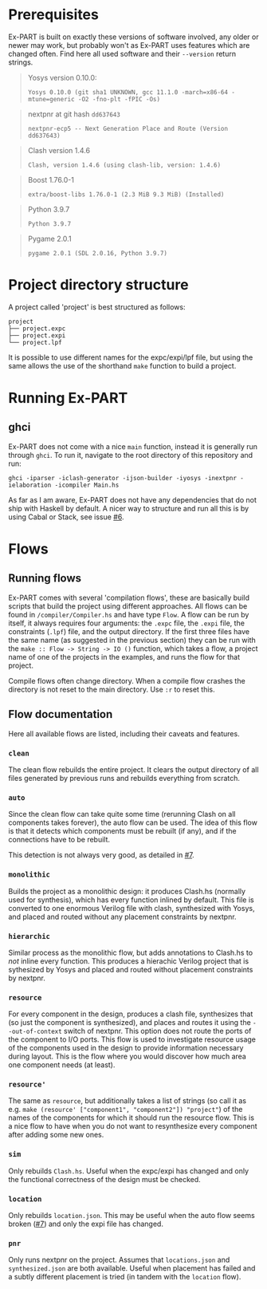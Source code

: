 # Prerequisites

Ex-PART is built on exactly these versions of software involved, any older or newer may work, but probably won't as Ex-PART uses features which are changed often. Find here all used software and their `--version` return strings.

> Yosys version 0.10.0:
> 
> 
> `Yosys 0.10.0 (git sha1 UNKNOWN, gcc 11.1.0 -march=x86-64 -mtune=generic -O2 -fno-plt -fPIC -Os)`
> 

> nextpnr at git hash `dd637643`
> 
> 
> `nextpnr-ecp5 -- Next Generation Place and Route (Version dd637643)`
> 

> Clash version 1.4.6
> 
> 
> `Clash, version 1.4.6 (using clash-lib, version: 1.4.6)`
> 

> Boost 1.76.0-1
> 
> 
> `extra/boost-libs 1.76.0-1 (2.3 MiB 9.3 MiB) (Installed)`
> 

> Python 3.9.7
> 
> 
> `Python 3.9.7`
> 

> Pygame 2.0.1
> 
> 
> `pygame 2.0.1 (SDL 2.0.16, Python 3.9.7)`
> 

# Project directory structure

A project called 'project' is best structured as follows:

```
project
├── project.expc
├── project.expi
└── project.lpf
```

It is possible to use different names for the expc/expi/lpf file, but using the same allows the use of the shorthand `make` function to build a project.

# Running Ex-PART

## ghci

Ex-PART does not come with a nice `main` function, instead it is generally run through `ghci`. To run it, navigate to the root directory of this repository and run:

```
ghci -iparser -iclash-generator -ijson-builder -iyosys -inextpnr -ielaboration -icompiler Main.hs
```

As far as I am aware, Ex-PART does not have any dependencies that do not ship with Haskell by default. A nicer way to structure and run all this is by using Cabal or Stack, see issue [#6](https://github.com/PietPtr/Ex-PART/issues/6). 

# Flows

## Running flows

Ex-PART comes with several 'compilation flows', these are basically build scripts that build the project using different approaches. All flows can be found in `/compiler/Compiler.hs` and have type `Flow`. A flow can be run by itself, it always requires four arguments: the `.expc` file, the `.expi` file, the constraints (`.lpf`) file, and the output directory. If the first three files have the same name (as suggested in the previous section) they can be run with the `make :: Flow -> String -> IO ()` function, which takes a flow, a project name of one of the projects in the examples, and runs the flow for that project.

Compile flows often change directory. When a compile flow crashes the directory is not reset to the main directory. Use `:r` to reset this.

## Flow documentation

Here all available flows are listed, including their caveats and features.

### `clean`

The clean flow rebuilds the entire project. It clears the output directory of all files generated by previous runs and rebuilds everything from scratch. 

### `auto`

Since the clean flow can take quite some time (rerunning Clash on all components takes forever), the auto flow can be used. The idea of this flow is that it detects which components must be rebuilt (if any), and if the connections have to be rebuilt. 

This detection is not always very good, as detailed in [#7](https://github.com/PietPtr/Ex-PART/issues/7).

### `monolithic`

Builds the project as a monolithic design: it produces Clash.hs (normally used for synthesis), which has every function inlined by default. This file is converted to one enormous Verilog file with clash, synthesized with Yosys, and placed and routed without any placement constraints by nextpnr. 

### `hierarchic`

Similar process as the monolithic flow, but adds annotations to Clash.hs to _not_ inline every function. This produces a hierachic Verilog project that is sythesized by Yosys and placed and routed without placement constraints by nextpnr.

### `resource`

For every component in the design, produces a clash file, synthesizes that (so just the component is synthesized), and places and routes it using the `--out-of-context` switch of nextpnr. This option does not route the ports of the component to I/O ports. This flow is used to investigate resource usage of the components used in the design to provide information necessary during layout. This is the flow where you would discover how much area one component needs (at least).

### `resource'`

The same as `resource`, but additionally takes a list of strings (so call it as e.g. `make (resource' ["component1", "component2"]) "project"`) of the names of the components for which it should run the resource flow. This is a nice flow to have when you do not want to resynthesize every component after adding some new ones.

### `sim`

Only rebuilds `Clash.hs`. Useful when the expc/expi has changed and only the functional correctness of the design must be checked.

### `location`

Only rebuilds `location.json`. This may be useful when the auto flow seems broken ([#7](https://github.com/PietPtr/Ex-PART/issues/7)) and only the expi file has changed.

### `pnr`

Only runs nextpnr on the project. Assumes that `locations.json` and `synthesized.json` are both available. Useful when placement has failed and a subtly different placement is tried (in tandem with the `location` flow).

